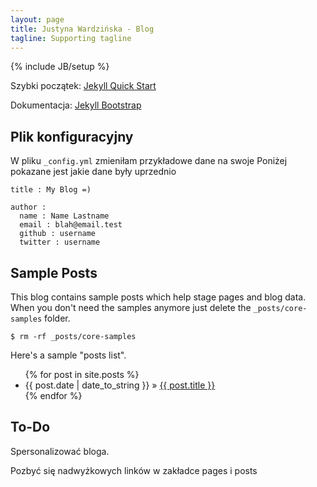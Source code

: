 ```yaml
---
layout: page
title: Justyna Wardzińska - Blog
tagline: Supporting tagline
---
```

{% include JB/setup %}

Szybki początek: [Jekyll Quick Start](http://jekyllbootstrap.com/usage/jekyll-quick-start.html)

Dokumentacja: [Jekyll Bootstrap](http://jekyllbootstrap.com)

## Plik konfiguracyjny

W pliku `_config.yml` zmieniłam przykładowe dane na swoje 
Poniżej pokazane jest jakie dane były uprzednio
    
    title : My Blog =)
    
    author :
      name : Name Lastname
      email : blah@email.test
      github : username
      twitter : username



    
## Sample Posts

This blog contains sample posts which help stage pages and blog data.
When you don't need the samples anymore just delete the `_posts/core-samples` folder.

    $ rm -rf _posts/core-samples

Here's a sample "posts list".

<ul class="posts">
  {% for post in site.posts %}
    <li><span>{{ post.date | date_to_string }}</span> &raquo; <a href="{{ BASE_PATH }}{{ post.url }}">{{ post.title }}</a></li>
  {% endfor %}
</ul>

## To-Do
Spersonalizować bloga.

Pozbyć się nadwyżkowych linków w zakładce pages i posts


